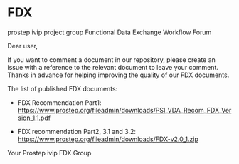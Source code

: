 # FDX
prostep ivip project group Functional Data Exchange Workflow Forum

Dear user,

If you want to comment a document in our repository, please create an issue with a reference to the relevant document to leave your comment.
Thanks in advance for helping improving the quality of our FDX documents.

The list of published FDX documents:

- FDX Recommendation Part1: https://www.prostep.org/fileadmin/downloads/PSI_VDA_Recom_FDX_Version_1.1.pdf

- FDX recommendation Part2, 3.1 and 3.2: https://www.prostep.org/fileadmin/downloads/FDX-v2.0_1.zip  

Your Prostep ivip FDX Group
